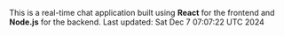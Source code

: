 This is a real-time chat application built using **React** for the frontend and **Node.js** for the backend.
Last updated: Sat Dec  7 07:07:22 UTC 2024
